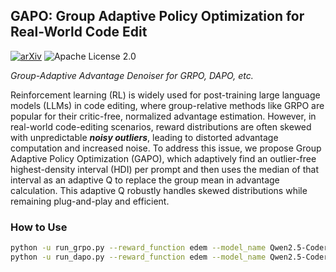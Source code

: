 ## GAPO: Group Adaptive Policy Optimization for Real-World Code Edit

[![arXiv](https://img.shields.io/badge/arXiv-2312.04992-b31b1b.svg)](https://arxiv.org/abs/2510.21830)
![Apache License 2.0](https://img.shields.io/badge/license-Apache%202.0-blue.svg)

*Group-Adaptive Advantage Denoiser for GRPO, DAPO, etc.*

Reinforcement learning (RL) is widely used for post-training large language models (LLMs) in code editing, where group-relative methods like GRPO are popular for their critic-free, normalized advantage estimation. However, in real-world code-editing scenarios, reward distributions are often skewed with unpredictable ***noisy outliers***, leading to distorted advantage computation and increased noise. To address this issue, we propose Group Adaptive Policy Optimization (GAPO), which adaptively find an outlier-free highest-density interval (HDI) per prompt and then uses the median of that interval as an adaptive Q to replace the group mean in advantage calculation. This adaptive Q robustly handles skewed distributions while remaining plug-and-play and efficient. 

### How to Use

```bash
python -u run_grpo.py --reward_function edem --model_name Qwen2.5-Coder-7B-Instruct --GPUs 0,1,2,3,4,5,6,7 --rollout_bsz 512 --update_bsz 32 --rollout_n 8 --find_method median --verbose median-div # for grpo
python -u run_dapo.py --reward_function edem --model_name Qwen2.5-Coder-7B-Instruct --GPUs 0,1,2,3,4,5,6,7 --rollout_bsz 512 --update_bsz 32 --rollout_n 8 --find_method median --verbose median-div # for dapo
```